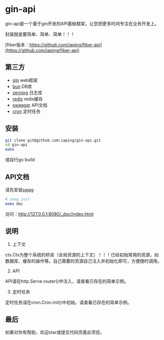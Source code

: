 # gin-api

gin-api是一个基于gin开发的API基础框架，让您把更多时间专注在业务开发上。

封装就是要简单、简单、简单！！！

[fiber版本：https://github.com/iaping/fiber-api](https://github.com/iaping/fiber-api)

## 第三方
- [gin](https://github.com/gin-gonic/gin) web框架
- [bun](https://github.com/uptrace/bun) DB库
- [zerolog](https://github.com/rs/zerolog) 日志库
- [redis](https://github.com/redis/go-redis) redis缓存
- [swagger](https://github.com/gofiber/swagger) API文档
- [cron](https://github.com/robfig/cron) 定时任务

## 安装
```bash
git clone git@github.com:iaping/gin-api.git
cd gin-api
make
```
或自行go build

## API文档
请先安装[swag](https://github.com/swaggo/swag)
```bash
# swag init
make doc
```
访问：http://127.0.0.1:8080/_doc/index.html

## 说明

1. 上下文

ctx.Ctx为整个系统的桥梁（全局资源的上下文）！！！已经初始常用的资源，如数据库、缓存的操作等。自己需要的资源自己注入并初始化即可，方便随时调用。

2. API

API请在http.Serve.router()中注入，请查看已存在的简单示例。

3. 定时任务

定时任务请在cron.Cron.init()中初始，请查看已存在的简单示例。

## 最后
如果对你有帮助，欢迎star或提交代码完善此项目。